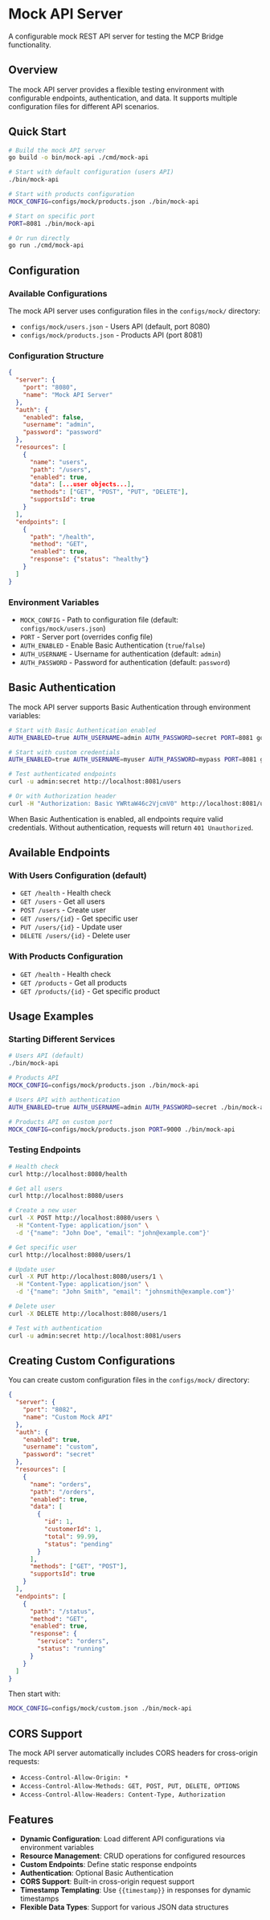 # Mock API Server

A configurable mock REST API server for testing the MCP Bridge functionality.

## Overview

The mock API server provides a flexible testing environment with configurable endpoints, authentication, and data. It supports multiple configuration files for different API scenarios.

## Quick Start

```bash
# Build the mock API server
go build -o bin/mock-api ./cmd/mock-api

# Start with default configuration (users API)
./bin/mock-api

# Start with products configuration
MOCK_CONFIG=configs/mock/products.json ./bin/mock-api

# Start on specific port
PORT=8081 ./bin/mock-api

# Or run directly
go run ./cmd/mock-api
```

## Configuration

### Available Configurations

The mock API server uses configuration files in the `configs/mock/` directory:

- `configs/mock/users.json` - Users API (default, port 8080)
- `configs/mock/products.json` - Products API (port 8081)

### Configuration Structure

```json
{
  "server": {
    "port": "8080",
    "name": "Mock API Server"
  },
  "auth": {
    "enabled": false,
    "username": "admin",
    "password": "password"
  },
  "resources": [
    {
      "name": "users",
      "path": "/users",
      "enabled": true,
      "data": [...user objects...],
      "methods": ["GET", "POST", "PUT", "DELETE"],
      "supportsId": true
    }
  ],
  "endpoints": [
    {
      "path": "/health",
      "method": "GET",
      "enabled": true,
      "response": {"status": "healthy"}
    }
  ]
}
```

### Environment Variables

- `MOCK_CONFIG` - Path to configuration file (default: `configs/mock/users.json`)
- `PORT` - Server port (overrides config file)
- `AUTH_ENABLED` - Enable Basic Authentication (`true`/`false`)
- `AUTH_USERNAME` - Username for authentication (default: `admin`)
- `AUTH_PASSWORD` - Password for authentication (default: `password`)

## Basic Authentication

The mock API server supports Basic Authentication through environment variables:

```bash
# Start with Basic Authentication enabled
AUTH_ENABLED=true AUTH_USERNAME=admin AUTH_PASSWORD=secret PORT=8081 go run ./cmd/mock-api

# Start with custom credentials
AUTH_ENABLED=true AUTH_USERNAME=myuser AUTH_PASSWORD=mypass PORT=8081 go run ./cmd/mock-api

# Test authenticated endpoints
curl -u admin:secret http://localhost:8081/users

# Or with Authorization header
curl -H "Authorization: Basic YWRtaW46c2VjcmV0" http://localhost:8081/users
```

When Basic Authentication is enabled, all endpoints require valid credentials. Without authentication, requests will return `401 Unauthorized`.

## Available Endpoints

### With Users Configuration (default)

- `GET /health` - Health check
- `GET /users` - Get all users  
- `POST /users` - Create user
- `GET /users/{id}` - Get specific user
- `PUT /users/{id}` - Update user
- `DELETE /users/{id}` - Delete user

### With Products Configuration

- `GET /health` - Health check
- `GET /products` - Get all products
- `GET /products/{id}` - Get specific product

## Usage Examples

### Starting Different Services

```bash
# Users API (default)
./bin/mock-api

# Products API
MOCK_CONFIG=configs/mock/products.json ./bin/mock-api

# Users API with authentication
AUTH_ENABLED=true AUTH_USERNAME=admin AUTH_PASSWORD=secret ./bin/mock-api

# Products API on custom port
MOCK_CONFIG=configs/mock/products.json PORT=9000 ./bin/mock-api
```

### Testing Endpoints

```bash
# Health check
curl http://localhost:8080/health

# Get all users
curl http://localhost:8080/users

# Create a new user
curl -X POST http://localhost:8080/users \
  -H "Content-Type: application/json" \
  -d '{"name": "John Doe", "email": "john@example.com"}'

# Get specific user
curl http://localhost:8080/users/1

# Update user
curl -X PUT http://localhost:8080/users/1 \
  -H "Content-Type: application/json" \
  -d '{"name": "John Smith", "email": "johnsmith@example.com"}'

# Delete user
curl -X DELETE http://localhost:8080/users/1

# Test with authentication
curl -u admin:secret http://localhost:8081/users
```

## Creating Custom Configurations

You can create custom configuration files in the `configs/mock/` directory:

```json
{
  "server": {
    "port": "8082",
    "name": "Custom Mock API"
  },
  "auth": {
    "enabled": true,
    "username": "custom",
    "password": "secret"
  },
  "resources": [
    {
      "name": "orders",
      "path": "/orders",
      "enabled": true,
      "data": [
        {
          "id": 1,
          "customerId": 1,
          "total": 99.99,
          "status": "pending"
        }
      ],
      "methods": ["GET", "POST"],
      "supportsId": true
    }
  ],
  "endpoints": [
    {
      "path": "/status",
      "method": "GET",
      "enabled": true,
      "response": {
        "service": "orders",
        "status": "running"
      }
    }
  ]
}
```

Then start with:
```bash
MOCK_CONFIG=configs/mock/custom.json ./bin/mock-api
```

## CORS Support

The mock API server automatically includes CORS headers for cross-origin requests:

- `Access-Control-Allow-Origin: *`
- `Access-Control-Allow-Methods: GET, POST, PUT, DELETE, OPTIONS`
- `Access-Control-Allow-Headers: Content-Type, Authorization`

## Features

- **Dynamic Configuration**: Load different API configurations via environment variables
- **Resource Management**: CRUD operations for configured resources
- **Custom Endpoints**: Define static response endpoints
- **Authentication**: Optional Basic Authentication
- **CORS Support**: Built-in cross-origin request support
- **Timestamp Templating**: Use `{{timestamp}}` in responses for dynamic timestamps
- **Flexible Data Types**: Support for various JSON data structures